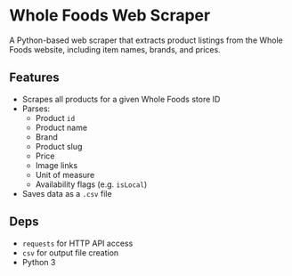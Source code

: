 # Whole Foods Web Scraper
A Python-based web scraper that extracts product listings from the Whole Foods website, including item names, brands, and prices.

## Features
- Scrapes all products for a given Whole Foods store ID
- Parses:
  - Product `id`
  - Product name
  - Brand
  - Product slug
  - Price
  - Image links
  - Unit of measure
  - Availability flags (e.g. `isLocal`)
- Saves data as a `.csv` file

## Deps
- `requests` for HTTP API access
- `csv` for output file creation
- Python 3
